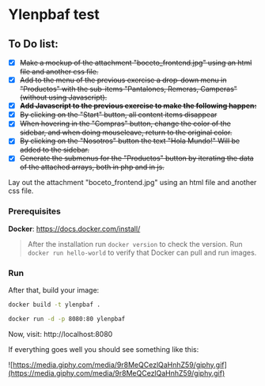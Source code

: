 # Ylenpbaf test

## To Do list:

 - [x] ~~Make a mockup of the attachment "boceto_frontend.jpg" using an html file and another css file.~~
 - [x] ~~Add to the menu of the previous exercise a drop-down menu in "Productos" with the sub-items "Pantalones, Remeras, Camperas" (without using Javascript).~~
 - [x] ~~**Add Javascript to the previous exercise to make the following happen:**~~
 - [x] ~~By clicking on the "Start" button, all content items disappear~~
 - [x] ~~When hovering in the "Compras" button, change the color of the sidebar, and when doing mouseleave, return to the original color.~~
 - [x] ~~By clicking on the "Nosotros" button the text "Hola Mundo!" Will be added to the sidebar.~~
 - [x] ~~Generate the submenus for the "Productos" button by iterating the data of the attached arrays, both in php and in js.~~

Lay out the attachment "boceto_frontend.jpg" using an html file and another css file.

### Prerequisites

**Docker**: https://docs.docker.com/install/

> After the installation run `docker version` to check the version.
> Run `docker run hello-world` to verify that Docker can pull and run images.

### Run
After that, build your image:
```bash
docker build -t ylenpbaf .
```
```bash
docker run -d -p 8080:80 ylenpbaf
```
Now, visit: http://localhost:8080

If everything goes well you should see something like this:

![https://media.giphy.com/media/9r8MeQCezlQaHnhZ59/giphy.gif](https://media.giphy.com/media/9r8MeQCezlQaHnhZ59/giphy.gif)

